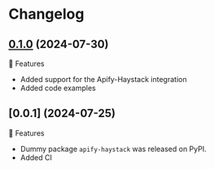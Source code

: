 # Changelog

## [0.1.0](https://github.com/apify/apify-haystack/releases/tag/0.1.0)  (2024-07-30)

🚀 Features
- Added support for the Apify-Haystack integration
- Added code examples

## [0.0.1] (2024-07-25)

🚀 Features
- Dummy package `apify-haystack` was released on PyPI.
- Added CI
